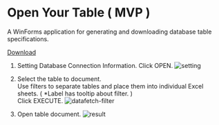 # Open Your Table ( MVP )

A WinForms application for generating and downloading database table specifications.

[Download](https://github.com/sudongcu/open-your-table/files/14468357/0.3.0.zip)

1. Setting Database Connection Information. Click OPEN.
![setting](https://github.com/sudongcu/open-your-table/assets/39644202/8d8bbaf9-3f7a-4829-8890-c6509983641a)

2. Select the table to document.<br>
   Use filters to separate tables and place them into individual Excel sheets. ( *Label has tooltip about filter. ) <br>
   Click EXECUTE.
![datafetch-filter](https://github.com/sudongcu/open-your-table/assets/39644202/22511659-3c16-4698-b539-5509e4759ae6)


4. Open table document.
![result](https://github.com/sudongcu/open-your-table/assets/39644202/2b15ae72-6fc0-4ec3-a45f-365cb1d74008)
